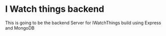 # I Watch things backend


This is going to be the backend Server for IWatchThings build using Express and MongoDB